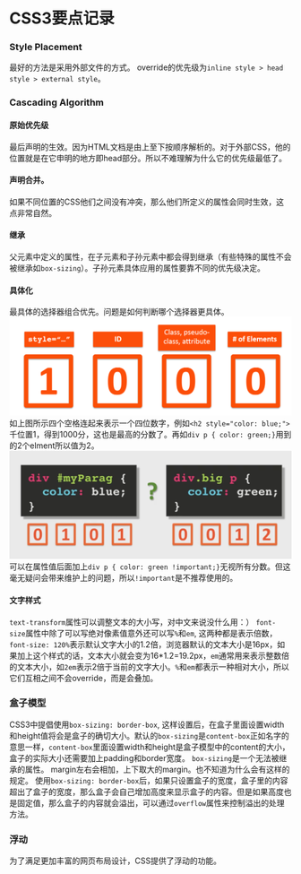 # CSS3要点记录

### Style Placement
最好的方法是采用外部文件的方式。 override的优先级为`inline style > head style > external style`。

### Cascading Algorithm

#### 原始优先级
最后声明的生效。因为HTML文档是由上至下按顺序解析的。对于外部CSS，他的位置就是在它申明的地方即head部分。所以不难理解为什么它的优先级最低了。

#### 声明合并。
如果不同位置的CSS他们之间没有冲突，那么他们所定义的属性会同时生效，这点非常自然。

#### 继承
父元素中定义的属性，在子元素和子孙元素中都会得到继承（有些特殊的属性不会被继承如`box-sizing`）。子孙元素具体应用的属性要靠不同的优先级决定。

#### 具体化
最具体的选择器组合优先。问题是如何判断哪个选择器更具体。
![specificity](images/specificity.png)
如上图所示四个空格连起来表示一个四位数字，例如`<h2 style="color: blue;">`千位置1，得到1000分，这也是最高的分数了。再如`div p { color: green;}`用到的2个elment所以值为2。
![specificity](images/specificity1.png)
可以在属性值后面加上`div p { color: green !important;}`无视所有分数。但这毫无疑问会带来维护上的问题，所以`!important`是不推荐使用的。

#### 文字样式
`text-transform`属性可以调整文本的大小写，对中文来说没什么用：）
`font-size`属性中除了可以写绝对像素值意外还可以写`%`和`em`, 这两种都是表示倍数，`font-size: 120%`表示默认文字大小的1.2倍，浏览器默认的文本大小是16px，如果加上这个样式的话，文本大小就会变为16*1.2=19.2px，`em`通常用来表示整数倍的文本大小，如`2em`表示2倍于当前的文字大小。`%`和`em`都表示一种相对大小，所以它们互相之间不会override，而是会叠加。

### 盒子模型
CSS3中提倡使用`box-sizing: border-box`, 这样设置后，在盒子里面设置width和height值将会是盒子的确切大小。默认的`box-sizing`是`content-box`正如名字的意思一样，`content-box`里面设置width和height是盒子模型中的content的大小，盒子的实际大小还需要加上padding和border宽度。
`box-sizing`是一个无法被继承的属性。
margin左右会相加，上下取大的margin。也不知道为什么会有这样的规定。
使用`box-sizing: border-box`后，如果只设置盒子的宽度，盒子里的内容超出了盒子的宽度，那么盒子会自己增加高度来显示盒子的内容。但是如果高度也是固定值，那么盒子的内容就会溢出，可以通过`overflow`属性来控制溢出的处理方法。

### 浮动
为了满足更加丰富的网页布局设计，CSS提供了浮动的功能。